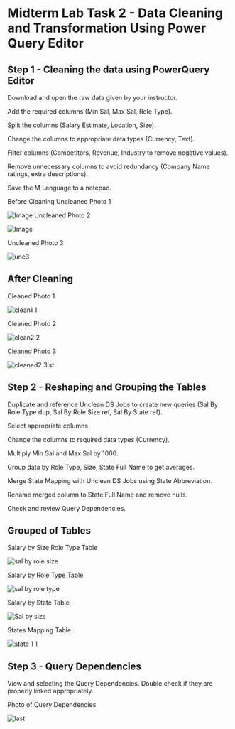 # Midterm Lab Task 2 - Data Cleaning and Transformation Using Power Query Editor
## Step 1 - Cleaning the data using PowerQuery Editor
Download and open the raw data given by your instructor.

Add the required columns (Min Sal, Max Sal, Role Type).

Split the columns (Salary Estimate, Location, Size).

Change the columns to appropriate data types (Currency, Text).

Filter columns (Competitors, Revenue, Industry to remove negative values).

Remove unnecessary columns to avoid redundancy (Company Name ratings, extra descriptions).

Save the M Language to a notepad.

Before Cleaning
Uncleaned Photo 1

![Image](https://github.com/user-attachments/assets/5efe1018-2ce7-4e40-8c9a-0dde85dddc59)
 Uncleaned Photo 2
 
![Image](https://github.com/user-attachments/assets/e1ebc394-b25a-46be-bf46-ccad1cd37afa)

Uncleaned Photo 3

![unc3](https://github.com/user-attachments/assets/15f3aa79-e7ab-4f60-81c3-40bb8d8cc0d5)

## After Cleaning

Cleaned Photo  1

![clean1 1](https://github.com/user-attachments/assets/0e306f12-0318-437f-833a-998a537d3680)



Cleaned Photo 2

![clean2 2](https://github.com/user-attachments/assets/18cfbbc2-6cad-4577-b21b-5b4f679c0492)


Cleaned Photo 3

![cleaned2 3lst](https://github.com/user-attachments/assets/30a6d45b-df44-480a-a0d8-dc1c3ef78b56)

## Step 2 - Reshaping and Grouping the Tables
Duplicate and reference Unclean DS Jobs to create new queries (Sal By Role Type dup, Sal By Role Size ref, Sal By State ref).

Select appropriate columns 

Change the columns to required data types (Currency).

Multiply Min Sal and Max Sal by 1000.

Group data by Role Type, Size, State Full Name to get averages.

Merge State Mapping with Unclean DS Jobs using State Abbreviation.

Rename merged column to State Full Name and remove nulls.

Check and review Query Dependencies.

## Grouped of Tables
Salary by Size Role Type Table

![sal by role size](https://github.com/user-attachments/assets/7e5813d2-40ec-4d18-affb-e955141ed0cb)


Salary by Role Type Table

![sal by role type](https://github.com/user-attachments/assets/2402dc02-5543-49e0-a3b3-d202962debeb)


Salary by State Table

![Sal by size](https://github.com/user-attachments/assets/c6f65fd4-569b-4ae8-b039-1bae34dc3976)


States Mapping Table

![state 1 1](https://github.com/user-attachments/assets/0399668f-702b-4c20-b211-8c2061f7fe20)

## Step 3 - Query Dependencies
 View and selecting the Query Dependencies.
Double check if they are properly linked appropriately.

Photo of Query Dependencies

![last](https://github.com/user-attachments/assets/7a256abd-8ebe-4dda-8012-650acd1d353f)









